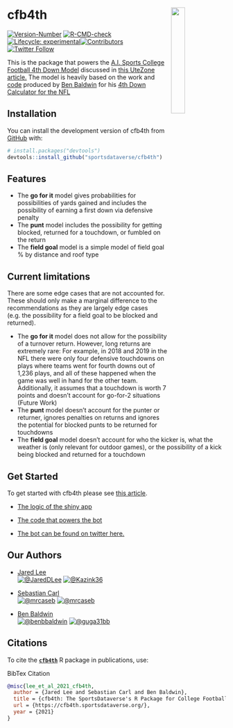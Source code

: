 
<!-- README.md is generated from README.Rmd. Please edit that file -->

# cfb4th <a href='https://cfb4th.sportsdataverse.org'><img src='https://raw.githubusercontent.com/sportsdataverse/cfb4th/main/man/figures/logo.png' align="right" width="25%" min-width="120px" /></a>

<!-- badges: start -->

[![Version-Number](https://img.shields.io/github/r-package/v/sportsdataverse/cfb4th?label=cfb4th&logo=R&style=for-the-badge)](https://github.com/sportsdataverse/cfb4th/)
[![R-CMD-check](https://img.shields.io/github/actions/workflow/status/sportsdataverse/cfb4th/R-CMD-check.yaml?branch=main&label=R-CMD-Check&logo=R&logoColor=white&style=for-the-badge)](https://github.com/sportsdataverse/cfb4th/actions/workflows/R-CMD-check.yaml)
[![Lifecycle:
experimental](https://img.shields.io/badge/lifecycle-experimental-orange.svg?style=for-the-badge&logo=github)](https://lifecycle.r-lib.org/articles/stages.html#experimental)[![Contributors](https://img.shields.io/github/contributors/sportsdataverse/cfb4th?style=for-the-badge)](https://github.com/sportsdataverse/cfb4th/graphs/contributors)
[![Twitter
Follow](https://img.shields.io/twitter/follow/aisports_4th.svg?color=blue&label=%40aisports_4th&logo=twitter&style=for-the-badge)](https://twitter.com/aisports_4th)

<!-- badges: end -->

This is the package that powers the [A.I. Sports College Football 4th
Down Model](https://kazink.shinyapps.io/cfb_fourth_down/) discussed in
[this UteZone
article.](https://247sports.com/college/utah/LongFormArticle/Utah-Fourth-Downs-2020-159851937/)
The model is heavily based on the work and
[code](https://www.nfl4th.com/) produced by [Ben
Baldwin](https://twitter.com/benbbaldwin) for his [4th Down Calculator
for the NFL](https://rbsdm.com/stats/fourth_calculator/)

## **Installation**

<!-- You can install the released version of cfb4th from [CRAN](https://CRAN.R-project.org) with: -->
<!-- ``` r -->
<!-- install.packages("cfb4th") -->
<!-- ``` -->
<!-- And the development version from [GitHub](https://github.com/) with: -->
<!-- ``` r -->
<!-- # install.packages("devtools") -->
<!-- devtools::install_github("sportsdataverse/cfb4th") -->
<!-- ``` -->

You can install the development version of cfb4th from
[GitHub](https://github.com/sportsdataverse/cfb4th) with:

``` r
# install.packages("devtools")
devtools::install_github("sportsdataverse/cfb4th")
```

## **Features**

- The **go for it** model gives probabilities for possibilities of yards
  gained and includes the possibility of earning a first down via
  defensive penalty
- The **punt** model includes the possibility for getting blocked,
  returned for a touchdown, or fumbled on the return
- The **field goal** model is a simple model of field goal % by distance
  and roof type

## **Current limitations**

There are some edge cases that are not accounted for. These should only
make a marginal difference to the recommendations as they are largely
edge cases (e.g. the possibility for a field goal to be blocked and
returned).

- The **go for it** model does not allow for the possibility of a
  turnover return. However, long returns are extremely rare: For
  example, in 2018 and 2019 in the NFL there were only four defensive
  touchdowns on plays where teams went for fourth downs out of 1,236
  plays, and all of these happened when the game was well in hand for
  the other team. Additionally, it assumes that a touchdown is worth 7
  points and doesn’t account for go-for-2 situations (Future Work)
- The **punt** model doesn’t account for the punter or returner, ignores
  penalties on returns and ignores the potential for blocked punts to be
  returned for touchdowns
- The **field goal** model doesn’t account for who the kicker is, what
  the weather is (only relevant for outdoor games), or the possibility
  of a kick being blocked and returned for a touchdown

## **Get Started**

To get started with cfb4th please see [this
article](https://cfb4th.sportsdataverse.org/articles/cfb4th.html).

- [The logic of the shiny
  app](https://github.com/Kazink36/cfb_fourth_down/blob/main/app.R)

- [The code that powers the
  bot](https://github.com/Kazink36/cfb_fourth_down/tree/main/bot)

- [The bot can be found on twitter
  here.](https://twitter.com/aisports_4th)

## **Our Authors**

- [Jared Lee](https://twitter.com/JaredDLee) </br>
  <a href="https://twitter.com/JaredDLee" target="blank"><img src="https://img.shields.io/twitter/follow/JaredDLee?color=blue&label=%40JaredDLee&logo=twitter&style=for-the-badge" alt="@JaredDLee" /></a>
  <a href="https://github.com/Kazink36" target="blank"><img src="https://img.shields.io/github/followers/Kazink36?color=eee&logo=Github&style=for-the-badge" alt="@Kazink36" /></a>

- [Sebastian Carl](https://twitter.com/mrcaseb)  
  <a href="https://twitter.com/mrcaseb" target="blank"><img src="https://img.shields.io/twitter/follow/mrcaseb?color=blue&label=%40mrcaseb&logo=twitter&style=for-the-badge" alt="@mrcaseb" /></a>
  <a href="https://github.com/mrcaseb" target="blank"><img src="https://img.shields.io/github/followers/mrcaseb?color=eee&logo=Github&style=for-the-badge" alt="@mrcaseb" /></a>

- [Ben Baldwin](https://twitter.com/benbbaldwin)  
  <a href="https://twitter.com/benbbaldwin" target="blank"><img src="https://img.shields.io/twitter/follow/benbbaldwin?color=blue&label=%40benbbaldwin&logo=twitter&style=for-the-badge" alt="@benbbaldwin" /></a>
  <a href="https://github.com/guga31bb" target="blank"><img src="https://img.shields.io/github/followers/guga31bb?color=eee&logo=Github&style=for-the-badge" alt="@guga31bb" /></a>

## **Citations**

To cite the [**`cfb4th`**](https://cfb4th.sportsdataverse.org/) R
package in publications, use:

BibTex Citation

``` bibtex
@misc{lee_et_al_2021_cfb4th,
  author = {Jared Lee and Sebastian Carl and Ben Baldwin},
  title = {cfb4th: The SportsDataverse's R Package for College Football 4th Down Modeling.},
  url = {https://cfb4th.sportsdataverse.org/},
  year = {2021}
}
```
